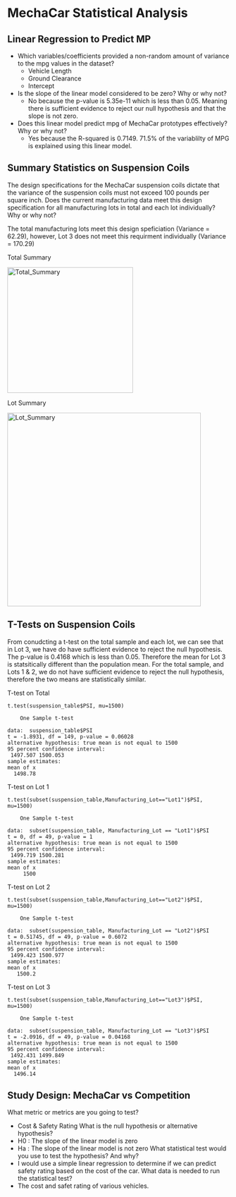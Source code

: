 # MechaCar Statistical Analysis

## Linear Regression to Predict MP
- Which variables/coefficients provided a non-random amount of variance to the mpg values in the dataset?
  - Vehicle Length
  - Ground Clearance
  - Intercept
- Is the slope of the linear model considered to be zero? Why or why not?
  - No because the p-value is 5.35e-11 which is less than 0.05. Meaning there is sufficient evidence to reject our null hypothesis and that the slope is not zero.
- Does this linear model predict mpg of MechaCar prototypes effectively? Why or why not?
  - Yes because the R-squared is 0.7149. 71.5% of the variablilty of MPG is explained using this linear model.

## Summary Statistics on Suspension Coils
The design specifications for the MechaCar suspension coils dictate that the variance of the suspension coils must not exceed 100 pounds per square inch. Does the current manufacturing data meet this design specification for all manufacturing lots in total and each lot individually? Why or why not?

The total manufacturing lots meet this design speficiation (Variance = 62.29), however, Lot 3 does not meet this requirment individually (Variance = 170.29)

Total Summary

<img width="285" alt="Total_Summary" src="https://user-images.githubusercontent.com/89493488/144765851-3005c93e-b28b-4bf8-b07b-0a39466f850e.png">

Lot Summary

<img width="439" alt="Lot_Summary" src="https://user-images.githubusercontent.com/89493488/144765855-69ef94f9-c319-4d37-9fe3-aabbb16c3319.png">

## T-Tests on Suspension Coils

From conudcting a t-test on the total sample and each lot, we can see that in Lot 3, we have do have sufficient evidence to reject the null hypothesis. The p-value is 0.4168 which is less than 0.05. Therefore the mean for Lot 3 is statsitically different than the population mean. For the total sample, and Lots 1 & 2, we do not have sufficient evidence to reject the null hypothesis, therefore the two means are statistically similar.

T-test on Total

````
t.test(suspension_table$PSI, mu=1500)

	One Sample t-test

data:  suspension_table$PSI
t = -1.8931, df = 149, p-value = 0.06028
alternative hypothesis: true mean is not equal to 1500
95 percent confidence interval:
 1497.507 1500.053
sample estimates:
mean of x 
  1498.78 
````

T-test on Lot 1

````
t.test(subset(suspension_table,Manufacturing_Lot=="Lot1")$PSI, mu=1500)

	One Sample t-test

data:  subset(suspension_table, Manufacturing_Lot == "Lot1")$PSI
t = 0, df = 49, p-value = 1
alternative hypothesis: true mean is not equal to 1500
95 percent confidence interval:
 1499.719 1500.281
sample estimates:
mean of x 
     1500  
````

T-test on Lot 2

````
t.test(subset(suspension_table,Manufacturing_Lot=="Lot2")$PSI, mu=1500)

	One Sample t-test

data:  subset(suspension_table, Manufacturing_Lot == "Lot2")$PSI
t = 0.51745, df = 49, p-value = 0.6072
alternative hypothesis: true mean is not equal to 1500
95 percent confidence interval:
 1499.423 1500.977
sample estimates:
mean of x 
   1500.2
````

T-test on Lot 3

````
t.test(subset(suspension_table,Manufacturing_Lot=="Lot3")$PSI, mu=1500)

	One Sample t-test

data:  subset(suspension_table, Manufacturing_Lot == "Lot3")$PSI
t = -2.0916, df = 49, p-value = 0.04168
alternative hypothesis: true mean is not equal to 1500
95 percent confidence interval:
 1492.431 1499.849
sample estimates:
mean of x 
  1496.14 
````

## Study Design: MechaCar vs Competition
What metric or metrics are you going to test?
- Cost & Safety Rating
What is the null hypothesis or alternative hypothesis?
- H0 : The slope of the linear model is zero
- Ha : The slope of the linear model is not zero
What statistical test would you use to test the hypothesis? And why?
- I would use a simple linear regression to determine if we can predict safety rating based on the cost of the car.
What data is needed to run the statistical test?
- The cost and safet rating of various vehicles.
